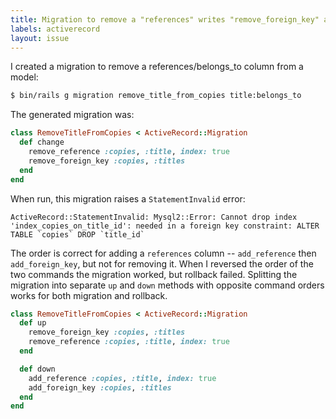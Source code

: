 ```yaml
---
title: Migration to remove a "references" writes "remove_foreign_key" after "remove_references"
labels: activerecord
layout: issue
---
```


I created a migration to remove a references/belongs_to column from a model:

``` bash
$ bin/rails g migration remove_title_from_copies title:belongs_to
```

The generated migration was:

``` ruby
class RemoveTitleFromCopies < ActiveRecord::Migration
  def change
    remove_reference :copies, :title, index: true
    remove_foreign_key :copies, :titles
  end
end
```

When run, this migration raises a `StatementInvalid` error:

```
ActiveRecord::StatementInvalid: Mysql2::Error: Cannot drop index 'index_copies_on_title_id': needed in a foreign key constraint: ALTER TABLE `copies` DROP `title_id`
```

The order is correct for adding a `references` column -- `add_reference` then `add_foreign_key`, but not for removing it. When I reversed the order of the two commands the migration worked, but rollback failed. Splitting the migration into separate `up` and `down` methods with opposite command orders works for both migration and rollback.

``` ruby
class RemoveTitleFromCopies < ActiveRecord::Migration
  def up
    remove_foreign_key :copies, :titles
    remove_reference :copies, :title, index: true
  end

  def down
    add_reference :copies, :title, index: true
    add_foreign_key :copies, :titles
  end
end
```

